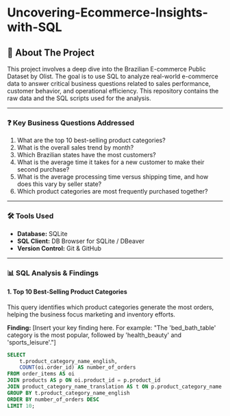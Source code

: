# Uncovering-Ecommerce-Insights-with-SQL

## 📖 About The Project
This project involves a deep dive into the Brazilian E-commerce Public Dataset by Olist. The goal is to use SQL to analyze real-world e-commerce data to answer critical business questions related to sales performance, customer behavior, and operational efficiency. This repository contains the raw data and the SQL scripts used for the analysis.

***

### ❓ Key Business Questions Addressed
1.  What are the top 10 best-selling product categories?
2.  What is the overall sales trend by month?
3.  Which Brazilian states have the most customers?
4.  What is the average time it takes for a new customer to make their second purchase?
5.  What is the average processing time versus shipping time, and how does this vary by seller state?
6.  Which product categories are most frequently purchased together?

***

### 🛠️ Tools Used
* **Database:** SQLite
* **SQL Client:** DB Browser for SQLite / DBeaver
* **Version Control:** Git & GitHub

***

### 📊 SQL Analysis & Findings

#### 1. Top 10 Best-Selling Product Categories
This query identifies which product categories generate the most orders, helping the business focus marketing and inventory efforts.

**Finding:** [Insert your key finding here. For example: "The 'bed_bath_table' category is the most popular, followed by 'health_beauty' and 'sports_leisure'."]

```sql
SELECT
    t.product_category_name_english,
    COUNT(oi.order_id) AS number_of_orders
FROM order_items AS oi
JOIN products AS p ON oi.product_id = p.product_id
JOIN product_category_name_translation AS t ON p.product_category_name = t.product_category_name
GROUP BY t.product_category_name_english
ORDER BY number_of_orders DESC
LIMIT 10;
